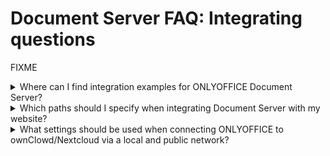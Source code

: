 # Document Server FAQ: Integrating questions

FIXME

<details>
    <summary>Where can I find integration examples for ONLYOFFICE Document Server?</summary>

The examples of integration of Document Server with your own website can be found [here](https://api.onlyoffice.com/editors/demopreview). You can choose among different web development programming languages:

* [.Net (C#)](https://api.onlyoffice.com/editors/example/csharp)

* [Java](https://api.onlyoffice.com/editors/example/java)

* [Node.js](https://api.onlyoffice.com/editors/example/nodejs)

* [PHP](https://api.onlyoffice.com/editors/example/php)

* [Python](https://api.onlyoffice.com/editors/example/python)

* [Ruby](https://api.onlyoffice.com/editors/example/ruby)

The examples will show where to get the source codes, how to install and set up the working examples for integrating Document Server into your website written with the help of one of these programming languages.

If you want to connect Document Server to one of the existing document management services, you can see the ready-made connectors for the following services:

* [Alfresco](https://api.onlyoffice.com/editors/alfresco)

* [Confluence](https://api.onlyoffice.com/editors/confluence)

* [Nextcloud](https://api.onlyoffice.com/editors/nextcloud)

* [ownCloud](https://api.onlyoffice.com/editors/owncloud)

* [SharePoint](https://api.onlyoffice.com/editors/sharepoint)

Most of the connectors are available from the corresponding service application store and are easy to install. Just follow the step-by-step instructions at the connector page and connect Document Server to your service.

</details>

<details>
    <summary>Which paths should I specify when integrating Document Server with my website?</summary>

FIXME

After you download and unpack the examples for integration Document Server with your website, you need to open the source codes and replace all the instances of the **<text>https://documentserver/</text>** string with the actual address of your installed Document Server.

</details>

<details>
    <summary>What settings should be used when connecting ONLYOFFICE to ownClowd/Nextcloud via a local and public network?</summary>

When connecting your ownCloud/Nextcloud installation to Document Server, you need to make sure that the server with Document Server installed is accessible both for the internet browsers and ownCloud/Nextcloud installations, i.e. the requests can be sent to and the responses can be accepted from the computer with Document Server installed.

The interaction scheme between ownCloud installation and Document Server is available [here](https://api.onlyoffice.com/editors/owncloud#settings). If you use Nextcloud, visit [this page](https://api.onlyoffice.com/editors/nextcloud#settings) to see how you can properly set up your server.

</details>
